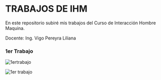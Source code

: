 # TRABAJOS DE IHM

En este repositorio subiré mis trabajos del Curso de Interacción Hombre Maquina.

Docente: Ing. Vigo Pereyra Liliana

### 1er Trabajo

![1ertrabajo](imagenes/tareaihm.png)

![1er trabajo](/imagenes/tareaihm.png)







